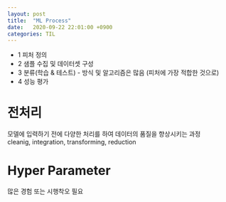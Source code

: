 ```yaml
---
layout: post
title:  "ML Process"
date:   2020-09-22 22:01:00 +0900
categories: TIL
---
```

- 1 피처 정의  
- 2 샘플 수집 및 데이터셋 구성  
- 3 분류(학습 & 테스트) - 방식 및 알고리즘은 많음 (피처에 가장 적합한 것으로)  
- 4 성능 평가  

# 전처리
모델에 입력하기 전에 다양한 처리를 하여 데이터의 품질을 향상시키는 과정  
cleanig, integration, transforming, reduction

# Hyper Parameter
많은 경험 또는 시행착오 필요
